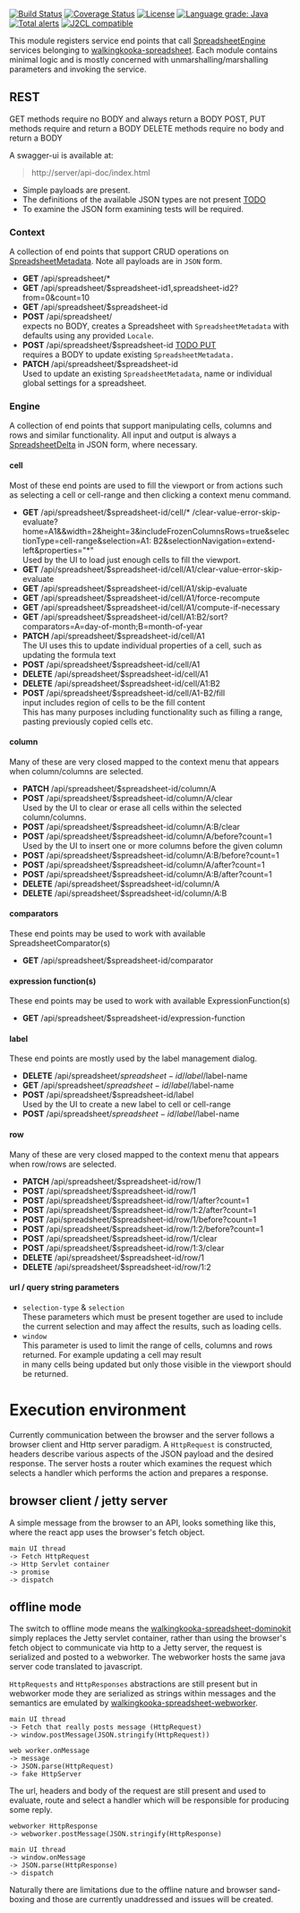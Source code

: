 [![Build Status](https://github.com/mP1/walkingkooka-spreadsheet-server/actions/workflows/build.yaml/badge.svg)](https://github.com/mP1/walkingkooka-spreadsheet-server/actions/workflows/build.yaml/badge.svg)
[![Coverage Status](https://coveralls.io/repos/github/mP1/walkingkooka-spreadsheet-server/badge.svg?branch=master)](https://coveralls.io/repos/github/mP1/walkingkooka-spreadsheet-server?branch=master)
[![License](https://img.shields.io/badge/License-Apache%202.0-blue.svg)](https://opensource.org/licenses/Apache-2.0)
[![Language grade: Java](https://img.shields.io/lgtm/grade/java/g/mP1/walkingkooka-spreadsheet-server.svg?logo=lgtm&logoWidth=18)](https://lgtm.com/projects/g/mP1/walkingkooka-spreadsheet-server/context:java)
[![Total alerts](https://img.shields.io/lgtm/alerts/g/mP1/walkingkooka-spreadsheet-server.svg?logo=lgtm&logoWidth=18)](https://lgtm.com/projects/g/mP1/walkingkooka-spreadsheet-server/alerts/)
[![J2CL compatible](https://img.shields.io/badge/J2CL-compatible-brightgreen.svg)](https://github.com/mP1/j2cl-central)

This module registers service end points that
call [SpreadsheetEngine](https://github.com/mP1/walkingkooka-spreadsheet/blob/master/src/main/java/walkingkooka/spreadsheet/engine/SpreadsheetEngine.java)
services belonging to [walkingkooka-spreadsheet](https://github.com/mP1/walkingkooka-spreadsheet). Each module contains
minimal logic and is mostly concerned with unmarshalling/marshalling parameters and invoking the service.


## REST

GET methods require no BODY and always return a BODY POST, PUT methods require and return a BODY DELETE methods require
no body and return a BODY

A swagger-ui is available at:

> http://server/api-doc/index.html

- Simple payloads are present.
- The definitions of the available JSON types are not
  present [TODO](https://github.com/mP1/walkingkooka-spreadsheet-server/issues/480)
- To examine the JSON form examining tests will be required.

### Context

A collection of end points that support CRUD operations
on [SpreadsheetMetadata](https://github.com/mP1/walkingkooka-spreadsheet/blob/master/src/main/java/walkingkooka/spreadsheet/meta/SpreadsheetMetadata.java).
Note all payloads are in `JSON` form.

- **GET** /api/spreadsheet/*
- **GET** /api/spreadsheet/$spreadsheet-id1,spreadsheet-id2?from=0&count=10
- **GET** /api/spreadsheet/$spreadsheet-id
- **POST** /api/spreadsheet/  
  expects no BODY, creates a Spreadsheet with `SpreadsheetMetadata` with defaults using any provided `Locale`.
- **POST**
  /api/spreadsheet/$spreadsheet-id [TODO PUT](https://github.com/mP1/walkingkooka-spreadsheet-server/issues/504)  
  requires a BODY to update existing `SpreadsheetMetadata.`
- **PATCH** /api/spreadsheet/$spreadsheet-id  
  Used to update an existing `SpreadsheetMetadata`, name or individual global settings for a spreadsheet.

### Engine

A collection of end points that support manipulating cells, columns and rows and similar functionality. All input and
output is always
a [SpreadsheetDelta](https://github.com/mP1/walkingkooka-spreadsheet/blob/master/src/main/java/walkingkooka/spreadsheet/engine/SpreadsheetDelta.java)
in JSON form, where necessary.



#### cell

Most of these end points are used to fill the viewport or from actions such as selecting a cell or cell-range and then
clicking a context menu command.

- **GET** /api/spreadsheet/$spreadsheet-id/cell/*
  /clear-value-error-skip-evaluate?home=A1&&width=2&height=3&includeFrozenColumnsRows=true&selectionType=cell-range&selection=A1:
  B2&selectionNavigation=extend-left&properties="*"  
  Used by the UI to load just enough cells to fill the viewport.
- **GET** /api/spreadsheet/$spreadsheet-id/cell/A1/clear-value-error-skip-evaluate
- **GET** /api/spreadsheet/$spreadsheet-id/cell/A1/skip-evaluate
- **GET** /api/spreadsheet/$spreadsheet-id/cell/A1/force-recompute
- **GET** /api/spreadsheet/$spreadsheet-id/cell/A1/compute-if-necessary
- **GET** /api/spreadsheet/$spreadsheet-id/cell/A1:B2/sort?comparators=A=day-of-month;B=month-of-year
- **PATCH** /api/spreadsheet/$spreadsheet-id/cell/A1  
  The UI uses this to update individual properties of a cell, such as updating the formula text
- **POST** /api/spreadsheet/$spreadsheet-id/cell/A1
- **DELETE** /api/spreadsheet/$spreadsheet-id/cell/A1
- **DELETE** /api/spreadsheet/$spreadsheet-id/cell/A1:B2
- **POST** /api/spreadsheet/$spreadsheet-id/cell/A1-B2/fill  
  input includes region of cells to be the fill content  
  This has many purposes including functionality such as filling a range, pasting previously copied cells etc.

#### column

Many of these are very closed mapped to the context menu that appears when column/columns are selected.

- **PATCH** /api/spreadsheet/$spreadsheet-id/column/A
- **POST** /api/spreadsheet/$spreadsheet-id/column/A/clear  
  Used by the UI to clear or erase all cells within the selected column/columns.
- **POST** /api/spreadsheet/$spreadsheet-id/column/A:B/clear
- **POST** /api/spreadsheet/$spreadsheet-id/column/A/before?count=1  
  Used by the UI to insert one or more columns before the given column
- **POST** /api/spreadsheet/$spreadsheet-id/column/A:B/before?count=1
- **POST** /api/spreadsheet/$spreadsheet-id/column/A/after?count=1
- **POST** /api/spreadsheet/$spreadsheet-id/column/A:B/after?count=1
- **DELETE** /api/spreadsheet/$spreadsheet-id/column/A
- **DELETE** /api/spreadsheet/$spreadsheet-id/column/A:B

#### comparators

These end points may be used to work with available SpreadsheetComparator(s)

- **GET** /api/spreadsheet/$spreadsheet-id/comparator

#### expression function(s)

These end points may be used to work with available ExpressionFunction(s)

- **GET** /api/spreadsheet/$spreadsheet-id/expression-function

#### label

These end points are mostly used by the label management dialog.

- **DELETE** /api/spreadsheet/$spreadsheet-id/label/$label-name
- **GET** /api/spreadsheet/$spreadsheet-id/label/$label-name
- **POST** /api/spreadsheet/$spreadsheet-id/label  
  Used by the UI to create a new label to cell or cell-range
- **POST** /api/spreadsheet/$spreadsheet-id/label/$label-name

#### row

Many of these are very closed mapped to the context menu that appears when row/rows are selected.

- **PATCH** /api/spreadsheet/$spreadsheet-id/row/1
- **POST** /api/spreadsheet/$spreadsheet-id/row/1
- **POST** /api/spreadsheet/$spreadsheet-id/row/1/after?count=1
- **POST** /api/spreadsheet/$spreadsheet-id/row/1:2/after?count=1
- **POST** /api/spreadsheet/$spreadsheet-id/row/1/before?count=1
- **POST** /api/spreadsheet/$spreadsheet-id/row/1:2/before?count=1
- **POST** /api/spreadsheet/$spreadsheet-id/row/1/clear
- **POST** /api/spreadsheet/$spreadsheet-id/row/1:3/clear
- **DELETE** /api/spreadsheet/$spreadsheet-id/row/1
- **DELETE** /api/spreadsheet/$spreadsheet-id/row/1:2

#### url / query string parameters

- `selection-type` & `selection`  
  These parameters which must be present together are used to include the current selection and may affect the results,
  such as loading cells.
- `window`  
  This parameter is used to limit the range of cells, columns and rows returned. For example updating a cell may
  result  
  in many cells being updated but only those visible in the viewport should be returned.

# Execution environment

Currently communication between the browser and the server follows a browser client and Http server paradigm.
A `HttpRequest` is constructed, headers describe various aspects of the JSON payload and the desired response. The
server hosts a router which examines the request which selects a handler which performs the action and prepares a
response.

## browser client / jetty server

A simple message from the browser to an API, looks something like this, where the react app uses the browser's fetch
object.

```
main UI thread
-> Fetch HttpRequest
-> Http Servlet container
-> promise
-> dispatch
```

## offline mode

The switch to offline mode means
the [walkingkooka-spreadsheet-dominokit](https://github.com/mP1/walkingkooka-spreadsheet-dominokit) simply
replaces the Jetty servlet container, rather than using
the browser's fetch object to communicate via http to a Jetty server, the request is serialized and posted to a
webworker. The webworker hosts the same java server code translated to javascript.

`HttpRequests` and `HttpResponses` abstractions are still present but in webworker mode they are serialized as strings
within messages and the semantics are emulated
by [walkingkooka-spreadsheet-webworker](https://github.com/mP1/walkingkooka-spreadsheet-webworker).

```
main UI thread 
-> Fetch that really posts message (HttpRequest)
-> window.postMessage(JSON.stringify(HttpRequest))

web worker.onMessage
-> message
-> JSON.parse(HttpRequest)
-> fake HttpServer
```

The url, headers and body of the request are still present and used to evaluate, route and select a handler which will
be responsible for producing some reply.

```
webworker HttpResponse
-> webworker.postMessage(JSON.stringify(HttpResponse)

main UI thread
-> window.onMessage
-> JSON.parse(HttpResponse)
-> dispatch
```

Naturally there are limitations due to the offline nature and browser sand-boxing and those are currently unaddressed
and issues will be created.